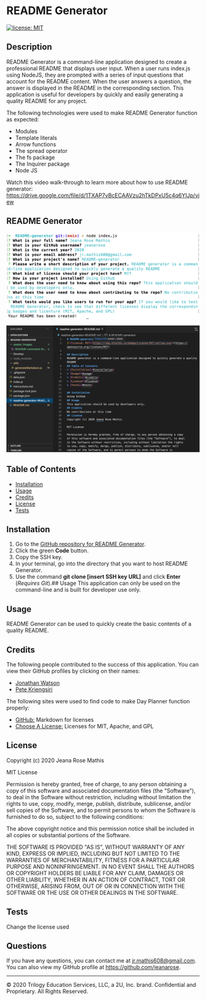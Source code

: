 # README Generator
[![license: MIT](https://img.shields.io/badge/License-MIT-yellow.svg)](https://opensource.org/licenses/MIT)
  
## Description
README Generator is a command-line application designed to create a professional README that displays user input. When a user runs index.js using NodeJS, they are prompted with a series of input questions that account for the README content. When the user answers a question, the answer is displayed in the README in the corresponding section. This application is useful for developers by quickly and easily generating a quality README for any project. 

The following technologies were used to make README Generator function as expected:
* Modules
* Template literals
* Arrow functions
* The spread operator
* The fs package
* The Inquirer package 
* Node JS

Watch this video walk-through to learn more about how to use README generator: https://drive.google.com/file/d/1TXAP7vBcECAAVzu2hTkDPxU5c4q6YIJp/view

## README Generator

<kbd>![Screenshot of README Generator command line](./assets/images/README-command-line-screenshot.png)<kbd>

![Screenshot of generated README](./assets/images/generated-README-screenshot.png)

## Table of Contents
* [Installation](#installation)
* [Usage](#usage)
* [Credits](#credits)
* [License](#license)
* [Tests](#tests)

## Installation
1. Go to the [GitHub repository for README Generator](https://github.com/jeanarose/README-generator).
2. Click the green **Code** button.
3. Copy the SSH key.
4. In your terminal, go into the directory that you want to host README Generator. 
5. Use the command **git clone [insert SSH key URL]** and click **Enter** (*Requires Git*).## Usage
This application can only be used on the command-line and is built for developer use only.

## Usage
README Generator can be used to quickly create the basic contents of a quality README. 

## Credits
The following people contributed to the success of this application. You can view their GitHub profiles by clicking on their names:
* [Jonathan Watson](https://github.com/jonathanjwatson)
* [Pete Kriengsiri](https://github.com/pkriengsiri)

The following sites were used to find code to make Day Planner function properly:
* [GitHub:](https://gist.github.com/lukas-h/2a5d00690736b4c3a7ba) Markdown for licenses
* [Choose A License:](https://choosealicense.com/licenses/) Licenses for MIT, Apache, and GPL
## License
Copyright (c) 2020 Jeana Rose Mathis

MIT License
    
Permission is hereby granted, free of charge, to any person obtaining a copy
of this software and associated documentation files (the "Software"), to deal
in the Software without restriction, including without limitation the rights
to use, copy, modify, merge, publish, distribute, sublicense, and/or sell
copies of the Software, and to permit persons to whom the Software is
furnished to do so, subject to the following conditions:
    
The above copyright notice and this permission notice shall be included in all
copies or substantial portions of the Software.
    
THE SOFTWARE IS PROVIDED "AS IS", WITHOUT WARRANTY OF ANY KIND, EXPRESS OR
IMPLIED, INCLUDING BUT NOT LIMITED TO THE WARRANTIES OF MERCHANTABILITY,
FITNESS FOR A PARTICULAR PURPOSE AND NONINFRINGEMENT. IN NO EVENT SHALL THE
AUTHORS OR COPYRIGHT HOLDERS BE LIABLE FOR ANY CLAIM, DAMAGES OR OTHER
LIABILITY, WHETHER IN AN ACTION OF CONTRACT, TORT OR OTHERWISE, ARISING FROM,
OUT OF OR IN CONNECTION WITH THE SOFTWARE OR THE USE OR OTHER DEALINGS IN THE
SOFTWARE. 
## Tests
Change the license used
## Questions
If you have any questions, you can contact me at jr.mathis608@gmail.com. 
You can also view my GitHub profile at https://github.com/jeanarose.

---

© 2020 Trilogy Education Services, LLC, a 2U, Inc. brand. Confidential and Proprietary. All Rights Reserved.
  